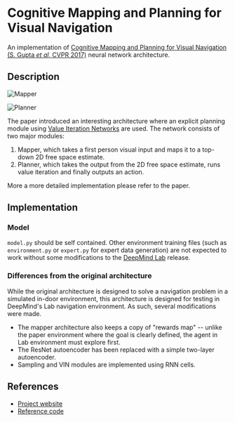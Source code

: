 # Cognitive Mapping and Planning for Visual Navigation

An implementation of [Cognitive Mapping and Planning for Visual Navigation (S. Gupta *et al*, CVPR 2017)](https://arxiv.org/pdf/1702.03920.pdf) neural network architecture.

## Description

![Mapper](https://lh5.googleusercontent.com/ZXQnmk564iGKeQTYfHQLBK2LwL6jPg1oB-DZUfn52rqU93XJTPxGx2lO6prJc4v-JmC7hLPc8aagAlVUmUszaSGh9lhG9yEPPg-TDX1iGnQUgppYogo=w974)

![Planner](https://lh4.googleusercontent.com/ObAfm-QQRFXpBkOH9W37RoM-z0oUQ0SfB6GbZiQuHCpKxw0LZFocuH0fcmpdBDF0fvvcQkg4_VMkT1wJCyAD4ep561RwxYvZG_1yzubDZNcH4-8OlUQT=w974)

The paper introduced an interesting architecture where an explicit planning module using [Value Iteration Networks](https://arxiv.org/pdf/1602.02867.pdf) are used. The network consists of two major modules:

1. Mapper, which takes a first person visual input and maps it to a top-down 2D free space estimate.
2. Planner, which takes the output from the 2D free space estimate, runs value iteration and finally outputs an action.

More a more detailed implementation please refer to the paper.

## Implementation

### Model

`model.py` should be self contained. Other environment training files (such as `environment.py` or `expert.py` for expert data generation) are not expected to work without some modifications to the [DeepMind Lab](https://github.com/deepmind/lab) release.

### Differences from the original architecture

While the original architecture is designed to solve a navigation problem in a simulated in-door environment, this architecture is designed for testing in DeepMind's Lab navigation environment. As such, several modifications were made.

* The mapper architecture also keeps a copy of "rewards map" -- unlike the paper environment where the goal is clearly defined, the agent in Lab environment must explore first.
* The ResNet autoencoder has been replaced with a simple two-layer autoencoder.
* Sampling and VIN modules are implemented using RNN cells.

## References

* [Project website](https://sites.google.com/view/cognitive-mapping-and-planning/)
* [Reference code](https://github.com/tensorflow/models/tree/master/research/cognitive_mapping_and_planning)